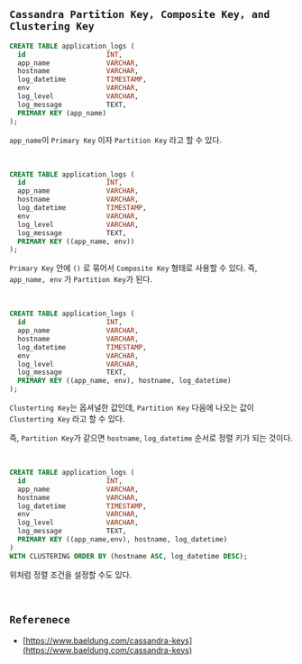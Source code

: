 ## `Cassandra Partition Key, Composite Key, and Clustering Key`

```sql
CREATE TABLE application_logs (
  id                    INT,
  app_name              VARCHAR,
  hostname              VARCHAR,
  log_datetime          TIMESTAMP,
  env                   VARCHAR,
  log_level             VARCHAR,
  log_message           TEXT,
  PRIMARY KEY (app_name)
);
```

`app_name`이 `Primary Key` 이자 `Partition Key` 라고 할 수 있다.

<br>

```sql
CREATE TABLE application_logs (
  id                    INT,
  app_name              VARCHAR,
  hostname              VARCHAR,
  log_datetime          TIMESTAMP,
  env                   VARCHAR,
  log_level             VARCHAR,
  log_message           TEXT,
  PRIMARY KEY ((app_name, env))
);
```

`Primary Key` 안에 `()` 로 묶어서 `Composite Key` 형태로 사용할 수 있다. 즉, `app_name, env` 가 `Partition Key`가 된다.

<br>

```sql
CREATE TABLE application_logs (
  id                    INT,
  app_name              VARCHAR,
  hostname              VARCHAR,
  log_datetime          TIMESTAMP,
  env                   VARCHAR,
  log_level             VARCHAR,
  log_message           TEXT,
  PRIMARY KEY ((app_name, env), hostname, log_datetime)
);
```

`Clusterting Key`는 옵셔널한 값인데, `Partition Key` 다음에 나오는 값이 `Clusterting Key` 라고 할 수 있다.

즉, `Partition Key`가 같으면 `hostname`, `log_datetime` 순서로 정렬 키가 되는 것이다.

<br>

```sql
CREATE TABLE application_logs (
  id                    INT,
  app_name              VARCHAR,
  hostname              VARCHAR,
  log_datetime          TIMESTAMP,
  env                   VARCHAR,
  log_level             VARCHAR,
  log_message           TEXT,
  PRIMARY KEY ((app_name,env), hostname, log_datetime)
) 
WITH CLUSTERING ORDER BY (hostname ASC, log_datetime DESC);
```

위처럼 정렬 조건을 설정할 수도 있다.



<br>

## `Referenece`

- [https://www.baeldung.com/cassandra-keys](https://www.baeldung.com/cassandra-keys)
